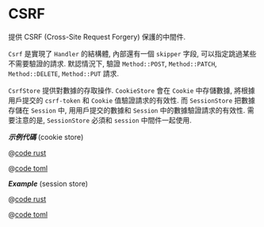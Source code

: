 # CSRF

提供 CSRF (Cross-Site Request Forgery) 保護的中間件. 

`Csrf` 是實現了 `Handler` 的結構體, 內部還有一個 `skipper` 字段, 可以指定跳過某些不需要驗證的請求. 默認情況下, 驗證 `Method::POST`, `Method::PATCH`, `Method::DELETE`, `Method::PUT` 請求.

 `CsrfStore` 提供對數據的存取操作. `CookieStore` 會在 `Cookie` 中存儲數據, 將根據用戶提交的 `csrf-token` 和 `Cookie` 值驗證請求的有效性. 而 `SessionStore` 把數據存儲在 `Session` 中, 用用戶提交的數據和 `Session` 中的數據驗證請求的有效性. 需要注意的是, `SessionStore` 必須和 `session` 中間件一起使用.

_**示例代碼**_ (cookie store)

<CodeGroup>
  <CodeGroupItem title="main.rs" active>

@[code rust](../../../../codes/csrf-cookie-store/src/main.rs)

  </CodeGroupItem>
  <CodeGroupItem title="Cargo.toml">

@[code toml](../../../../codes/csrf-cookie-store/Cargo.toml)

  </CodeGroupItem>
</CodeGroup>


_**Example**_ (session store)

<CodeGroup>
  <CodeGroupItem title="main.rs" active>

@[code rust](../../../../codes/csrf-session-store/src/main.rs)

  </CodeGroupItem>
  <CodeGroupItem title="Cargo.toml">

@[code toml](../../../../codes/csrf-session-store/Cargo.toml)

  </CodeGroupItem>
</CodeGroup>